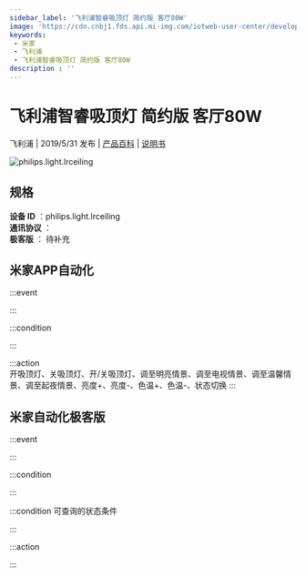 ```yaml
---
sidebar_label: '飞利浦智睿吸顶灯 简约版 客厅80W'
image: 'https://cdn.cnbj1.fds.api.mi-img.com/iotweb-user-center/developer_1679047577989boH2U9Ue.png?GalaxyAccessKeyId=AKVGLQWBOVIRQ3XLEW&Expires=9223372036854775807&Signature=7xujkj9pVYVtxVOOLkgJvblZpLQ='
keywords: 
 - 米家
 - 飞利浦
 - 飞利浦智睿吸顶灯 简约版 客厅80W
description : ''
---
```

# 飞利浦智睿吸顶灯 简约版 客厅80W

飞利浦 | 2019/5/31 发布 | [产品百科](https://home.mi.com/webapp/content/baike/product/index.html?model=philips.light.lrceiling/) | [说明书](https://home.mi.com/views/introduction.html?model=philips.light.lrceiling&region=cn)

![philips.light.lrceiling](https://cdn.cnbj1.fds.api.mi-img.com/iotweb-user-center/developer_1679047577989boH2U9Ue.png?GalaxyAccessKeyId=AKVGLQWBOVIRQ3XLEW&Expires=9223372036854775807&Signature=7xujkj9pVYVtxVOOLkgJvblZpLQ=)

## 规格  
> 
**设备 ID** ：philips.light.lrceiling  
**通讯协议** ：  
**极客版**  ： 待补充 


## 米家APP自动化  

:::event  

:::

:::condition  

:::

:::action   
开吸顶灯、关吸顶灯、开/关吸顶灯、调至明亮情景、调至电视情景、调至温馨情景、调至起夜情景、亮度+、亮度-、色温+、色温-、状态切换
:::

## 米家自动化极客版  

:::event  

:::

:::condition  

:::

:::condition 可查询的状态条件  

:::

:::action  

:::

        

